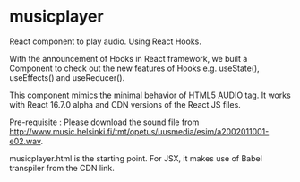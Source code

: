 # musicplayer
React component to play audio. Using React Hooks.

With the announcement of Hooks in React framework, we built a Component to check out the new features of Hooks e.g. useState(), useEffects() and useReducer(). 

This component mimics the minimal behavior of HTML5 AUDIO tag. It works with React 16.7.0 alpha and CDN versions of the React JS files.

Pre-requisite : Please download the sound file from http://www.music.helsinki.fi/tmt/opetus/uusmedia/esim/a2002011001-e02.wav. 

musicplayer.html is the starting point. For JSX, it makes use of Babel transpiler from the CDN link. 
